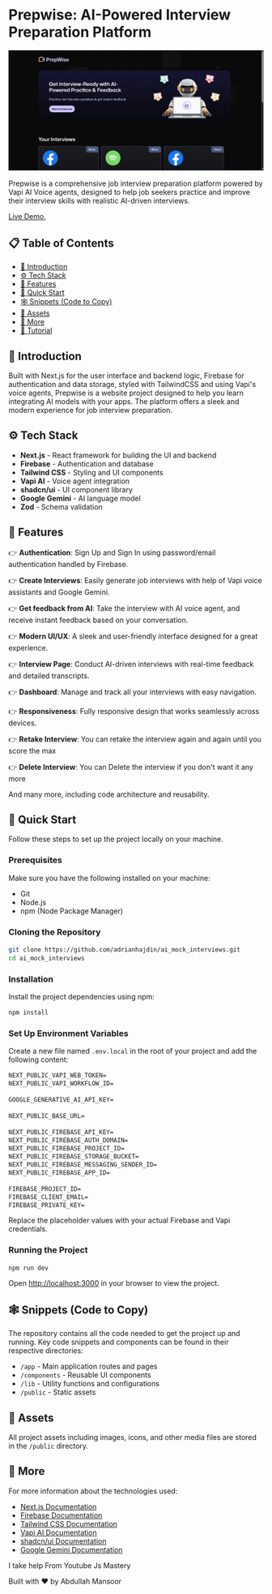 # Prepwise: AI-Powered Interview Preparation Platform

![Banner](image.png)

Prepwise is a comprehensive job interview preparation platform powered by Vapi AI Voice agents, designed to help job seekers practice and improve their interview skills with realistic AI-driven interviews.

[Live Demo](https://ai-mock-interview-lake-two.vercel.app/sign-in),

## 📋 Table of Contents
- [🤖 Introduction](#-introduction)
- [⚙️ Tech Stack](#️-tech-stack)
- [🔋 Features](#-features)
- [🤸 Quick Start](#-quick-start)
- [🕸️ Snippets (Code to Copy)](#️-snippets-code-to-copy)
- [🔗 Assets](#-assets)
- [🚀 More](#-more)
- [🚨 Tutorial](#-tutorial)

## 🤖 Introduction

Built with Next.js for the user interface and backend logic, Firebase for authentication and data storage, styled with TailwindCSS and using Vapi's voice agents, Prepwise is a website project designed to help you learn integrating AI models with your apps. The platform offers a sleek and modern experience for job interview preparation.


## ⚙️ Tech Stack

- **Next.js** - React framework for building the UI and backend
- **Firebase** - Authentication and database
- **Tailwind CSS** - Styling and UI components
- **Vapi AI** - Voice agent integration
- **shadcn/ui** - UI component library
- **Google Gemini** - AI language model
- **Zod** - Schema validation

## 🔋 Features

👉 **Authentication**: Sign Up and Sign In using password/email authentication handled by Firebase.

👉 **Create Interviews**: Easily generate job interviews with help of Vapi voice assistants and Google Gemini.

👉 **Get feedback from AI**: Take the interview with AI voice agent, and receive instant feedback based on your conversation.

👉 **Modern UI/UX**: A sleek and user-friendly interface designed for a great experience.

👉 **Interview Page**: Conduct AI-driven interviews with real-time feedback and detailed transcripts.

👉 **Dashboard**: Manage and track all your interviews with easy navigation.

👉 **Responsiveness**: Fully responsive design that works seamlessly across devices.

👉 **Retake Interview**: You can retake the interview again and again until you score the max

👉 **Delete Interview**: You can Delete the interview if you don't want  it any more 



And many more, including code architecture and reusability.

## 🤸 Quick Start

Follow these steps to set up the project locally on your machine.

### Prerequisites

Make sure you have the following installed on your machine:

- Git
- Node.js
- npm (Node Package Manager)

### Cloning the Repository

```bash
git clone https://github.com/adrianhajdin/ai_mock_interviews.git
cd ai_mock_interviews
```

### Installation

Install the project dependencies using npm:

```bash
npm install
```

### Set Up Environment Variables

Create a new file named `.env.local` in the root of your project and add the following content:

```
NEXT_PUBLIC_VAPI_WEB_TOKEN=
NEXT_PUBLIC_VAPI_WORKFLOW_ID=

GOOGLE_GENERATIVE_AI_API_KEY=

NEXT_PUBLIC_BASE_URL=

NEXT_PUBLIC_FIREBASE_API_KEY=
NEXT_PUBLIC_FIREBASE_AUTH_DOMAIN=
NEXT_PUBLIC_FIREBASE_PROJECT_ID=
NEXT_PUBLIC_FIREBASE_STORAGE_BUCKET=
NEXT_PUBLIC_FIREBASE_MESSAGING_SENDER_ID=
NEXT_PUBLIC_FIREBASE_APP_ID=

FIREBASE_PROJECT_ID=
FIREBASE_CLIENT_EMAIL=
FIREBASE_PRIVATE_KEY=
```

Replace the placeholder values with your actual Firebase and Vapi credentials.

### Running the Project

```bash
npm run dev
```

Open [http://localhost:3000](http://localhost:3000) in your browser to view the project.

## 🕸️ Snippets (Code to Copy)

The repository contains all the code needed to get the project up and running. Key code snippets and components can be found in their respective directories:

- `/app` - Main application routes and pages
- `/components` - Reusable UI components
- `/lib` - Utility functions and configurations
- `/public` - Static assets

## 🔗 Assets

All project assets including images, icons, and other media files are stored in the `/public` directory.

## 🚀 More

For more information about the technologies used:

- [Next.js Documentation](https://nextjs.org/docs)
- [Firebase Documentation](https://firebase.google.com/docs)
- [Tailwind CSS Documentation](https://tailwindcss.com/docs)
- [Vapi AI Documentation](https://docs.vapi.ai/)
- [shadcn/ui Documentation](https://ui.shadcn.com/)
- [Google Gemini Documentation](https://ai.google.dev/docs)


I take help From Youtube Js Mastery 

Built with ❤️ by Abdullah Mansoor
